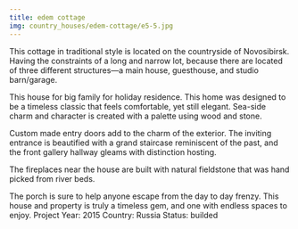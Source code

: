 ```yaml
---
title: edem cottage
img: country_houses/edem-cottage/e5-5.jpg
---
```

This cottage in traditional style is located on the countryside of Novosibirsk. Having the constraints of a long and narrow lot, because there are located of three different structures—a main house, guesthouse, and studio barn/garage.

This house for big family for holiday residence.
This home was designed to be a timeless classic that feels comfortable, yet still elegant. Sea-side charm and character is created with a palette using wood and stone.

Custom made entry doors add to the charm of the exterior. The inviting entrance is beautified with a grand staircase reminiscent of the past, and the front gallery hallway gleams with distinction hosting.

The fireplaces near the house are built with natural fieldstone that was hand picked from river beds.

The porch is sure to help anyone escape from the day to day frenzy. This house and property is truly a timeless gem, and one with endless spaces to enjoy.
Project Year: 2015
Country: Russia
Status: builded
